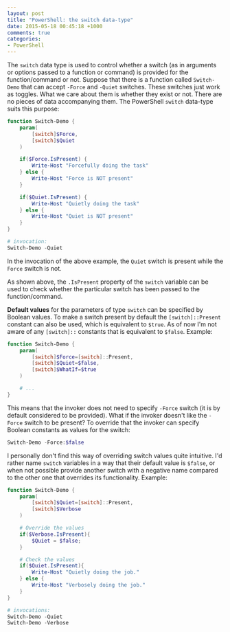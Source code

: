 ```yaml
---
layout: post
title: "PowerShell: the switch data-type"
date: 2015-05-18 00:45:18 +1000
comments: true
categories:
- PowerShell
---
```

The `switch` data type is used to control whether a switch (as in arguments or options passed to a function or command) is provided for the function/command or not. Suppose that there is a function called `Switch-Demo` that can accept `-Force` and `-Quiet` switches. These switches just work as toggles. What we care about them is whether they exist or not. There are no pieces of data accompanying them. The PowerShell `switch` data-type suits this purpose:

```powershell
function Switch-Demo {
    param(
        [switch]$Force,
        [switch]$Quiet
    )

    if($Force.IsPresent) {
        Write-Host "Forcefully doing the task"
    } else {
        Write-Host "Force is NOT present"
    }

    if($Quiet.IsPresent) {
        Write-Host "Quietly doing the task"
    } else {
        Write-Host "Quiet is NOT present"
    }
}

# invocation:
Switch-Demo -Quiet
```

In the invocation of the above example, the `Quiet` switch is present while the `Force` switch is not.

As shown above, the `.IsPresent` property of the `switch` variable can be used to check whether the particular switch has been passed to the function/command.

**Default values** for the parameters of type `switch` can be specified by Boolean values. To make a switch present by default the `[switch]::Present` constant can also be used, which is equivalent to `$true`. As of now I'm not aware of any `[switch]::` constants that is equivalent to `$false`. Example:

```powershell
function Switch-Demo {
    param(
        [switch]$Force=[switch]::Present,
        [switch]$Quiet=$false,
        [switch]$WhatIf=$true
    )

    # ...
}
```

This means that the invoker does not need to specify `-Force` switch (it is by default considered to be provided). What if the invoker doesn't like the `-Force` switch to be present? To override that the invoker can specify Boolean constants as values for the switch:

```powershell
Switch-Demo -Force:$false
```

I personally don't find this way of overriding switch values quite intuitive. I'd rather name `switch` variables in a way that their default value is `$false`, or when not possible provide another switch with a negative name compared to the other one that overrides its functionality. Example:

```powershell
function Switch-Demo {
    param(
        [switch]$Quiet=[switch]::Present,
        [switch]$Verbose
    )

    # Override the values
    if($Verbose.IsPresent){
        $Quiet = $false;
    }

    # Check the values
    if($Quiet.IsPresent){
        Write-Host "Quietly doing the job."
    } else {
        Write-Host "Verbosely doing the job."
    }
}

# invocations:
Switch-Demo -Quiet
Switch-Demo -Verbose
```
